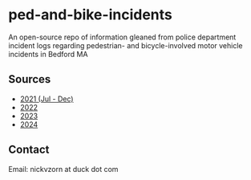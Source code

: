 # ped-and-bike-incidents
An open-source repo of information gleaned from police department incident logs regarding pedestrian- and bicycle-involved motor vehicle incidents in Bedford MA

## Sources
- [2021 (Jul - Dec)](https://bedfordpdnews.com/logs/)
- [2022](https://bedfordpdnews.com/2022-police-logs/)
- [2023](https://bedfordpdnews.com/2023-police-logs/)
- [2024](https://bedfordpdnews.com/2024-police-logs/)

## Contact
Email: nickvzorn at duck dot com